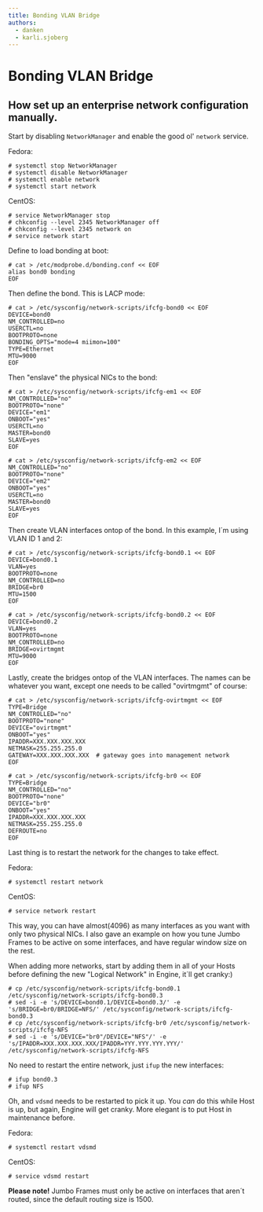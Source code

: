 ```yaml
---
title: Bonding VLAN Bridge
authors:
  - danken
  - karli.sjoberg
---
```


# Bonding VLAN Bridge

## How set up an enterprise network configuration manually.

Start by disabling `NetworkManager` and enable the good ol' `network` service.

Fedora:

    # systemctl stop NetworkManager
    # systemctl disable NetworkManager
    # systemctl enable network
    # systemctl start network

CentOS:

    # service NetworkManager stop
    # chkconfig --level 2345 NetworkManager off
    # chkconfig --level 2345 network on
    # service network start

 Define to load bonding at boot:

    # cat > /etc/modprobe.d/bonding.conf << EOF
    alias bond0 bonding
    EOF

 Then define the bond. This is LACP mode:

    # cat > /etc/sysconfig/network-scripts/ifcfg-bond0 << EOF
    DEVICE=bond0
    NM_CONTROLLED=no
    USERCTL=no
    BOOTPROTO=none
    BONDING_OPTS="mode=4 miimon=100"
    TYPE=Ethernet
    MTU=9000
    EOF

 Then "enslave" the physical NICs to the bond:

    # cat > /etc/sysconfig/network-scripts/ifcfg-em1 << EOF
    NM_CONTROLLED="no"
    BOOTPROTO="none"
    DEVICE="em1"
    ONBOOT="yes"
    USERCTL=no
    MASTER=bond0
    SLAVE=yes
    EOF

    # cat > /etc/sysconfig/network-scripts/ifcfg-em2 << EOF
    NM_CONTROLLED="no"
    BOOTPROTO="none"
    DEVICE="em2"
    ONBOOT="yes"
    USERCTL=no
    MASTER=bond0
    SLAVE=yes
    EOF

 Then create VLAN interfaces ontop of the bond. In this example, I´m using VLAN ID 1 and 2:

    # cat > /etc/sysconfig/network-scripts/ifcfg-bond0.1 << EOF
    DEVICE=bond0.1
    VLAN=yes
    BOOTPROTO=none
    NM_CONTROLLED=no
    BRIDGE=br0
    MTU=1500
    EOF

    # cat > /etc/sysconfig/network-scripts/ifcfg-bond0.2 << EOF
    DEVICE=bond0.2
    VLAN=yes
    BOOTPROTO=none
    NM_CONTROLLED=no
    BRIDGE=ovirtmgmt
    MTU=9000
    EOF

 Lastly, create the bridges ontop of the VLAN interfaces. The names can be whatever you want, except one needs to be called "ovirtmgmt" of course:

    # cat > /etc/sysconfig/network-scripts/ifcfg-ovirtmgmt << EOF
    TYPE=Bridge
    NM_CONTROLLED="no"
    BOOTPROTO="none"
    DEVICE="ovirtmgmt"
    ONBOOT="yes"
    IPADDR=XXX.XXX.XXX.XXX
    NETMASK=255.255.255.0
    GATEWAY=XXX.XXX.XXX.XXX  # gateway goes into management network
    EOF

    # cat > /etc/sysconfig/network-scripts/ifcfg-br0 << EOF
    TYPE=Bridge
    NM_CONTROLLED="no"
    BOOTPROTO="none"
    DEVICE="br0"
    ONBOOT="yes"
    IPADDR=XXX.XXX.XXX.XXX
    NETMASK=255.255.255.0
    DEFROUTE=no
    EOF

 Last thing is to restart the network for the changes to take effect.

Fedora:

    # systemctl restart network

CentOS:

    # service network restart

 This way, you can have almost(4096) as many interfaces as you want with only two physical NICs. I also gave an example on how you tune Jumbo Frames to be active on some interfaces, and have regular window size on the rest.

When adding more networks, start by adding them in all of your Hosts before defining the new "Logical Network" in Engine, it´ll get cranky:)

    # cp /etc/sysconfig/network-scripts/ifcfg-bond0.1 /etc/sysconfig/network-scripts/ifcfg-bond0.3
    # sed -i -e 's/DEVICE=bond0.1/DEVICE=bond0.3/' -e 's/BRIDGE=br0/BRIDGE=NFS/' /etc/sysconfig/network-scripts/ifcfg-bond0.3
    # cp /etc/sysconfig/network-scripts/ifcfg-br0 /etc/sysconfig/network-scripts/ifcfg-NFS
    # sed -i -e 's/DEVICE="br0"/DEVICE="NFS"/' -e 's/IPADDR=XXX.XXX.XXX.XXX/IPADDR=YYY.YYY.YYY.YYY/' /etc/sysconfig/network-scripts/ifcfg-NFS

 No need to restart the entire network, just `ifup` the new interfaces:

    # ifup bond0.3
    # ifup NFS

 Oh, and `vdsmd` needs to be restarted to pick it up. You *can* do this while Host is up, but again, Engine will get cranky. More elegant is to put Host in maintenance before.

Fedora:

    # systemctl restart vdsmd

CentOS:

    # service vdsmd restart

 **Please note!** Jumbo Frames must only be active on interfaces that aren´t routed, since the default routing size is 1500.
